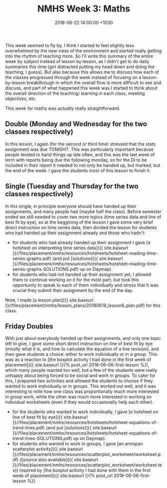 ﻿---
layout: post
title:  "NMHS Week 3: Maths"
date:   2018-06-22 14:00:00 +1030
categories: MTeach nmhsPlacement yr10maths
tags: [1-1, 1-2, 1-5, 2-1, 2-2, 2-3, 3-1, 3-2, 3-3, 3-4, 3-5, 3-6, 4-1, 4-2, 5-1, 5-2]
acara: [ACMSP251, ACMSP252]
---

This week seemed to fly by, I think I started to feel slightly less overwhelmed by the new-ness of the environment and started really getting into the rhythm of teaching more. So I'll write this summary of the entire week by subject instead of lesson by lesson, as I didn't get to do daily summaries this time (got distracted putting my head down and doing the teaching, I guess). But also because this allows me to discuss how each of the classes progressed through the week instead of focusing on a lesson-by-lesson breakthrough in which the overall flow is more difficult to see and discuss, and part of what happened this week was I started to think about the overall direction of the teaching/ learning in each class, meeting objectives, etc.

This week for maths was actually really straightforward.

## Double (Monday and Wednesday for the two classes respectively)

In this lesson, I again (for the second or third time) stressed that the stats assignment was due TONIGHT. This was particularly important because people tended to hand things up late often, and this was the last week of term with reports being due the following monday, so for the DI to be included in their report it needed to not only be handed up, but marked, but the end of the week. I gave the students most of this lesson to finish it.

## Single (Tuesday and Thursday for the two classes respectively)

In this single, in principle everyone should have handed up their assignments, and many people had (maybe half the class). Before semester ended we still needed to cover two more topics (time series data and line of best fit by eye), so at the beggining of the lesson I gave some very brief direct instruction on time series data, then divided the lesson for students who had handed up their assignment already and those who hadn't:
 - for students who had already handed up their assignment I gave [a hotsheet on interpreting time series data]({{ site.baseurl }}//files/placement/nmhs/resources/hotsheets/hotsheet-reading-time-series-graphs.pdf) (and put [solutions]({{ site.baseurl }}//files/placement/nmhs/resources/hotsheets/hotsheet-reading-time-series-graphs-SOLUTIONS.pdf) up on Daymap).
 - for students who had not handed up their assignment yet, I allowed them to continue working on it for the most part, but took this opportunity to speak to each of them individually and stress that it was crucial they submit their assignment by the end of the day. 
 
Note, I made [a lesson plan]({{ site.baseurl }}//files/placement/nmhs/lesson_plans/20180619_lesson6_plan.pdf) for this class.
 
## Friday Doubles

With just about everybody handed up their assignments, and only one topic left to give, I gave some short direct instruction on line of best fit by eye (mostly what it is, and how to calculate the equation of a line revision), and then gave students a choice: either to work individually or in a group. This was as a reaction to [the boxplot activity I had done in the first week of placement]({{ site.baseurl }}{% post_url 2018-06-06-first-lesson %}), which many people reacted too well, but a few of the students were really unhappy about being forced to be social and work in groups. To cater for this, I prepared two activities and allowed the students to choose if they wanted to work individually or in groups. This worked out well, and it was interesting to note how one class was proportionally much more interested in group work, while the other was much more interested in working on individual worksheets (even if they would occasionally help each other). 
 - for the students who wanted to work individually, I gave [a hotsheet on line of best fit by eye]({{ site.baseurl }}//files/placement/nmhs/resources/hotsheets/hotsheet-equations-of-trend-lines.pdf) (and put [solutions]({{ site.baseurl }}//files/placement/nmhs/resources/hotsheets/hotsheet-equations-of-trend-lines-SOLUTIONS.pdf) up on Daymap).
 - for students who wanted to work in groups, I gave [an armspan scatterplot activity]({{ site.baseurl }}//files/placement/nmhs/resources/scatterplot_worksheet/worksheet.pdf) ([source also available]({{ site.baseurl }}//files/placement/nmhs/resources/scatterplot_worksheet/worksheet.tex)) inspired by [the boxplot activity I had done with them in the first week of placement]({{ site.baseurl }}{% post_url 2018-06-06-first-lesson %}).



 
 








